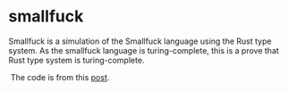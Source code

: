 # smallfuck

Smallfuck is a simulation of the Smallfuck language using the Rust type system. As the smallfuck language is turing-complete, this is a prove that Rust type system is turing-complete.

​	The code is from this [post](https://sdleffler.github.io/RustTypeSystemTuringComplete/).